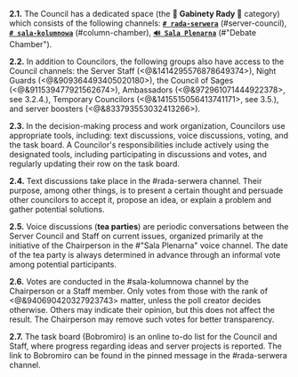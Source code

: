 **2.1.** The Council has a dedicated space (the **📜 Gabinety Rady 📜** category) which consists of the following channels: [**`# rada-serwera`**](https://discord.com/channels/822931925618524240/942534739846365214) (#server-council), [**`# sala-kolumnowa`**](https://discord.com/channels/822931925618524240/1173365836484976690) (#column-chamber), [**`🔊 Sala Plenarna`**](https://discord.com/channels/822931925618524240/1314956272776384594) (#"Debate Chamber").

**2.2.** In addition to Councilors, the following groups also have access to the Council channels: the Server Staff (<@&1414295576878649374>), Night Guards (<@&909364493405020180>), the Council of Sages (<@&911539477921562674>), Ambassadors (<@&972961071444922378>, see 3.2.4.), Temporary Councilors (<@&1415515056413741171>, see 3.5.), and server boosters (<@&833793553032413266>).

**2.3.** In the decision-making process and work organization, Councilors use appropriate tools, including: text discussions, voice discussions, voting, and the task board. A Councilor's responsibilities include actively using the designated tools, including participating in discussions and votes, and regularly updating their row on the task board.

**2.4.** Text discussions take place in the #rada-serwera channel. Their purpose, among other things, is to present a certain thought and persuade other councilors to accept it, propose an idea, or explain a problem and gather potential solutions.

**2.5.** Voice discussions (__tea parties__) are periodic conversations between the Server Council and Staff on current issues, organized primarily at the initiative of the Chairperson in the #"Sala Plenarna" voice channel. The date of the tea party is always determined in advance through an informal vote among potential participants.

**2.6.** Votes are conducted in the #sala-kolumnowa channel by the Chairperson or a Staff member. Only votes from those with the rank of <@&940690420327923743> matter, unless the poll creator decides otherwise. Others may indicate their opinion, but this does not affect the result. The Chairperson may remove such votes for better transparency.

**2.7.** The task board (Bobromiro) is an online to-do list for the Council and Staff, where progress regarding ideas and server projects is reported. The link to Bobromiro can be found in the pinned message in the #rada-serwera channel.
